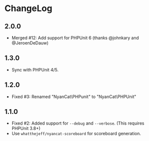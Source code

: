 ChangeLog
=========

2.0.0
-----

* Merged #12: Add support for PHPUnit 6 (thanks @johnkary and @JeroenDeDauw)

1.3.0
-----

* Sync with PHPUnit 4/5.

1.2.0
-----

* Fixed #3: Renamed "NyanCat\PHPunit" to "NyanCat\PHPUnit"

1.1.0
-----

* Fixed #2: Added support for `--debug` and `--verbose`. (This requires PHPUnit 3.8+)
* Use `whatthejeff/nyancat-scoreboard` for scoreboard generation.
